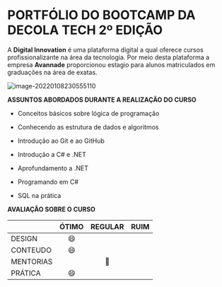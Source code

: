 # PORTFÓLIO DO BOOTCAMP DA DECOLA TECH 2º EDIÇÃO #



A **Digital Innovation** é uma plataforma digital a qual oferece cursos profissionalizante na área da tecnologia. Por meio desta plataforma a empresa **Avannade** proporcionou estagio para alunos matriculados em graduações na área de exatas.  

![image-20220108230555110](C:\Users\brend.DESKTOP-HF42BHG\AppData\Roaming\Typora\typora-user-images\image-20220108230555110.png)


**ASSUNTOS ABORDADOS DURANTE A REALIZAÇÃO DO CURSO**



- Conceitos básicos sobre lógica de programação 

- Conhecendo as estrutura de dados e algoritmos 

- Introdução ao Git e ao GitHub

- Introdução a C# e .NET

- Aprofundamento a .NET

- Programando em C#

- SQL na prática

  

 **AVALIAÇÃO SOBRE O CURSO** 

|           |  ÓTIMO  |         REGULAR         | RUIM |
| --------- | :-----: | :---------------------: | :--: |
| DESIGN   | :smile: |                         |      |
| CONTEUDO  | :smile: |                         |      |
| MENTORIAS |         | :slightly_smiling_face: |      |
| PRÁTICA   | :smile: |                         |      |


